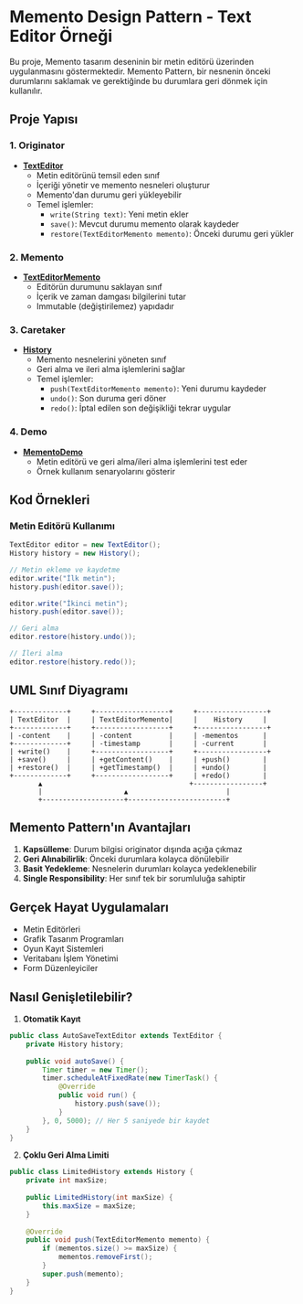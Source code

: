 # Memento Design Pattern - Text Editor Örneği

Bu proje, Memento tasarım deseninin bir metin editörü üzerinden uygulanmasını göstermektedir. Memento Pattern, bir nesnenin önceki durumlarını saklamak ve gerektiğinde bu durumlara geri dönmek için kullanılır.

## Proje Yapısı

### 1. Originator
- **[TextEditor](TextEditor.java)**
  - Metin editörünü temsil eden sınıf
  - İçeriği yönetir ve memento nesneleri oluşturur
  - Memento'dan durumu geri yükleyebilir
  - Temel işlemler:
    - `write(String text)`: Yeni metin ekler
    - `save()`: Mevcut durumu memento olarak kaydeder
    - `restore(TextEditorMemento memento)`: Önceki durumu geri yükler

### 2. Memento
- **[TextEditorMemento](TextEditorMemento.java)**
  - Editörün durumunu saklayan sınıf
  - İçerik ve zaman damgası bilgilerini tutar
  - Immutable (değiştirilemez) yapıdadır

### 3. Caretaker
- **[History](History.java)**
  - Memento nesnelerini yöneten sınıf
  - Geri alma ve ileri alma işlemlerini sağlar
  - Temel işlemler:
    - `push(TextEditorMemento memento)`: Yeni durumu kaydeder
    - `undo()`: Son duruma geri döner
    - `redo()`: İptal edilen son değişikliği tekrar uygular

### 4. Demo
- **[MementoDemo](MementoDemo.java)**
  - Metin editörü ve geri alma/ileri alma işlemlerini test eder
  - Örnek kullanım senaryolarını gösterir

## Kod Örnekleri

### Metin Editörü Kullanımı
```java
TextEditor editor = new TextEditor();
History history = new History();

// Metin ekleme ve kaydetme
editor.write("İlk metin");
history.push(editor.save());

editor.write("İkinci metin");
history.push(editor.save());

// Geri alma
editor.restore(history.undo());

// İleri alma
editor.restore(history.redo());
```

## UML Sınıf Diyagramı
```
+-------------+     +------------------+     +-----------------+
| TextEditor  |     | TextEditorMemento|     |    History     |
+-------------+     +------------------+     +-----------------+
| -content    |     | -content         |     | -mementos      |
+-------------+     | -timestamp       |     | -current       |
| +write()    |     +------------------+     +-----------------+
| +save()     |     | +getContent()    |     | +push()        |
| +restore()  |     | +getTimestamp()  |     | +undo()        |
+-------------+     +------------------+     | +redo()        |
       ▲                                    +-----------------+
       |                    ▲                        |
       +--------------------+------------------------+
```

## Memento Pattern'ın Avantajları

1. **Kapsülleme**: Durum bilgisi originator dışında açığa çıkmaz
2. **Geri Alınabilirlik**: Önceki durumlara kolayca dönülebilir
3. **Basit Yedekleme**: Nesnelerin durumları kolayca yedeklenebilir
4. **Single Responsibility**: Her sınıf tek bir sorumluluğa sahiptir

## Gerçek Hayat Uygulamaları

- Metin Editörleri
- Grafik Tasarım Programları
- Oyun Kayıt Sistemleri
- Veritabanı İşlem Yönetimi
- Form Düzenleyiciler

## Nasıl Genişletilebilir?

1. **Otomatik Kayıt**
```java
public class AutoSaveTextEditor extends TextEditor {
    private History history;
    
    public void autoSave() {
        Timer timer = new Timer();
        timer.scheduleAtFixedRate(new TimerTask() {
            @Override
            public void run() {
                history.push(save());
            }
        }, 0, 5000); // Her 5 saniyede bir kaydet
    }
}
```

2. **Çoklu Geri Alma Limiti**
```java
public class LimitedHistory extends History {
    private int maxSize;
    
    public LimitedHistory(int maxSize) {
        this.maxSize = maxSize;
    }
    
    @Override
    public void push(TextEditorMemento memento) {
        if (mementos.size() >= maxSize) {
            mementos.removeFirst();
        }
        super.push(memento);
    }
}
```
